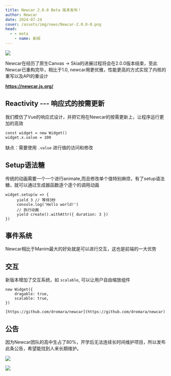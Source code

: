 ```yaml
---
title: Newcar 2.0.0 Beta 版本发布！
author: Newcar
date: 2024-07-24
cover: /assets/img/news/Newcar-2.0.0-0.png
head:
  - - meta
    - name: 新闻
---
```


![](/assets/img/news/Newcar-2.0.0-0.png)

Newcar在经历了原生Canvas -> Skia的进展过程将会在2.0.0版本结束，至此Newcar已重构完毕，相比于1.0, newcar用更优雅，性能更高的方式实现了内核的重写以及API的重设计

**https://newcar.js.org/**

## Reactivity --- 响应式的按需更新

我们模仿了Vue的响应式设计，并把它用在Newcar的按需更新上，让程序运行更加的高效

```
const widget = new Widget()
widget.x.value = 100
```

缺点：需要使用 `.value` 进行值的访问和修改

## Setup语法糖

传统的动画需要一个一个进行animate,而且修改单个值特别麻烦，有了setup语法糖，就可以通过生成器函数逐个逐个的调用动画

```
widget.setup(w => {
     yield 3 // 等待3秒
     console.log('Hello world!')
     // 执行动画
     yield create().withAttr({ duration: 3 })
})
```

## 事件系统

Newcar相比于Manim最大的好处就是可以进行交互，这也是前端的一大优势

## 交互

新版本增加了交互系统，如 `scalable`, 可以让用户自由缩放组件

```
new Widget({
    dragable: true,
    scalable: true,
})

[https://github.com/dromara/newcar](https://github.com/dromara/newcar)
```

## 公告

因为Newcar团队的高中生占了80%，开学后无法连续长时间维护项目，所以发布此条公告，希望能找到人来长期维护。

![](/assets/img/news/Newcar-2.0.0-1.jfif)

![](/assets/img/news/Newcar-2.0.0-2.jfif)